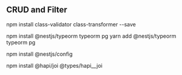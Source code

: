 ## CRUD and Filter

npm install class-validator class-transformer --save


npm install @nestjs/typeorm typeorm pg
yarn add @nestjs/typeorm typeorm pg

npm install @nestjs/config

npm install @hapi/joi @types/hapi__joi